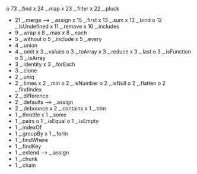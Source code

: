 o  73 _.find
x  24 _.map
x  23 _.filter
x  22 _.pluck
-  21 _.merge  --> _.assign
x  15 _.first
x  13 _.sum
x  13 _.bind
o  12 _.isUndefined
x  11 _.remove
x  10 _.includes
-  9 _.wrap
x  8 _.max
x  8 _.each
-  5 _.without
o  5 _.include
x  5 _.every
-  4 _.union
-  4 _.omit
x  3 _.values
o  3 _.toArray
x  3 _.reduce
x  3 _.last
o  3 _.isFunction
o  3 _.isArray
-  3 _.identity
x  3 _.forEach
-  3 _.clone
-  2 _.uniq
-  2 _.times
x  2 _.min
o  2 _.isNumber
o  2 _.isNull
o  2 _.flatten
o  2 _.findIndex
-  2 _.difference
-  2 _.defaults  --> _.assign
-  2 _.debounce
x  2 _.contains
x  1 _.trim
-  1 _.throttle
x  1 _.some
-  1 _.pairs
o  1 _.isEqual
o  1 _.isEmpty
-  1 _.indexOf
-  1 _.groupBy
x  1 _.forIn
-  1 _.findWhere
-  1 _.findKey
-  1 _.extend  --> _.assign
-  1 _.chunk
-  1 _.chain